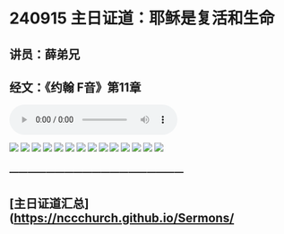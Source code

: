 # 240915 主日证道：耶稣是复活和生命
## 讲员：薛弟兄
## 经文：《约翰 F音》第11章

<audio controls src="./240915.mp3"></audio>


![](./01.JPG)
![](./02.JPG)
![](./03.JPG)
![](./04.JPG)
![](./05.JPG)
![](./06.JPG)
![](./07.JPG)
![](./08.JPG)
![](./09.JPG)
![](./10.JPG)
![](./11.JPG)
![](./12.JPG)
![](./13.JPG)
![](./14.JPG)



### ———————————————————

## [主日证道汇总](https://nccchurch.github.io/Sermons/


